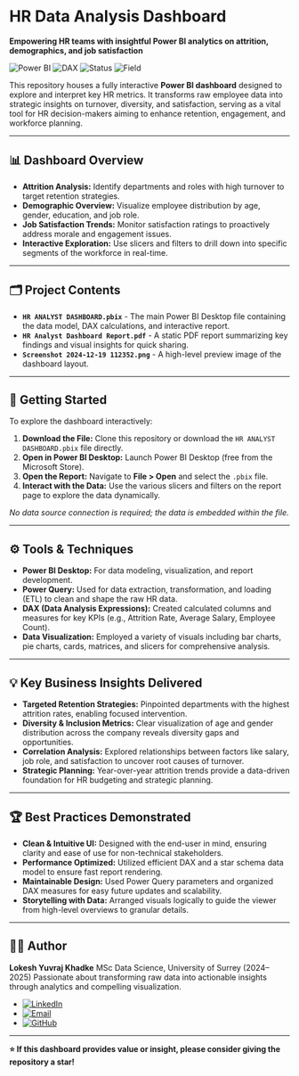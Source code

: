# HR Data Analysis Dashboard

**Empowering HR teams with insightful Power BI analytics on attrition, demographics, and job satisfaction**

![Power BI](https://img.shields.io/badge/Tool-Power%20BI-yellow) ![DAX](https://img.shields.io/badge/Language-DAX-orange) ![Status](https://img.shields.io/badge/Status-Complete-brightgreen) ![Field](https://img.shields.io/badge/Field-HR%20Analytics-lightgrey)

This repository houses a fully interactive **Power BI dashboard** designed to explore and interpret key HR metrics. It transforms raw employee data into strategic insights on turnover, diversity, and satisfaction, serving as a vital tool for HR decision-makers aiming to enhance retention, engagement, and workforce planning.

---

## 📊 Dashboard Overview

*   **Attrition Analysis:** Identify departments and roles with high turnover to target retention strategies.
*   **Demographic Overview:** Visualize employee distribution by age, gender, education, and job role.
*   **Job Satisfaction Trends:** Monitor satisfaction ratings to proactively address morale and engagement issues.
*   **Interactive Exploration:** Use slicers and filters to drill down into specific segments of the workforce in real-time.

---

## 🗂️ Project Contents

- **`HR ANALYST DASHBOARD.pbix`** - The main Power BI Desktop file containing the data model, DAX calculations, and interactive report.
- **`HR Analyst Dashboard Report.pdf`** - A static PDF report summarizing key findings and visual insights for quick sharing.
- **`Screenshot 2024-12-19 112352.png`** - A high-level preview image of the dashboard layout.

---

## 🚀 Getting Started

To explore the dashboard interactively:

1.  **Download the File:** Clone this repository or download the `HR ANALYST DASHBOARD.pbix` file directly.
2.  **Open in Power BI Desktop:** Launch Power BI Desktop (free from the Microsoft Store).
3.  **Open the Report:** Navigate to **File > Open** and select the `.pbix` file.
4.  **Interact with the Data:** Use the various slicers and filters on the report page to explore the data dynamically.

*No data source connection is required; the data is embedded within the file.*

---

## ⚙️ Tools & Techniques

- **Power BI Desktop:** For data modeling, visualization, and report development.
- **Power Query:** Used for data extraction, transformation, and loading (ETL) to clean and shape the raw HR data.
- **DAX (Data Analysis Expressions):** Created calculated columns and measures for key KPIs (e.g., Attrition Rate, Average Salary, Employee Count).
- **Data Visualization:** Employed a variety of visuals including bar charts, pie charts, cards, matrices, and slicers for comprehensive analysis.

---

## 💡 Key Business Insights Delivered

- **Targeted Retention Strategies:** Pinpointed departments with the highest attrition rates, enabling focused intervention.
- **Diversity & Inclusion Metrics:** Clear visualization of age and gender distribution across the company reveals diversity gaps and opportunities.
- **Correlation Analysis:** Explored relationships between factors like salary, job role, and satisfaction to uncover root causes of turnover.
- **Strategic Planning:** Year-over-year attrition trends provide a data-driven foundation for HR budgeting and strategic planning.

---

## 🏆 Best Practices Demonstrated

- **Clean & Intuitive UI:** Designed with the end-user in mind, ensuring clarity and ease of use for non-technical stakeholders.
- **Performance Optimized:** Utilized efficient DAX and a star schema data model to ensure fast report rendering.
- **Maintainable Design:** Used Power Query parameters and organized DAX measures for easy future updates and scalability.
- **Storytelling with Data:** Arranged visuals logically to guide the viewer from high-level overviews to granular details.

---

## 👨‍💻 Author

**Lokesh Yuvraj Khadke**
MSc Data Science, University of Surrey (2024–2025)
Passionate about transforming raw data into actionable insights through analytics and compelling visualization.

- [![LinkedIn](https://img.shields.io/badge/LinkedIn-Connect-blue?style=flat&logo=linkedin)](https://www.linkedin.com/in/lokeshkhadke)
- [![Email](https://img.shields.io/badge/Email-Contact%20Me-red?style=flat&logo=gmail)](mailto:lkhadke16@outlook.com)
- [![GitHub](https://img.shields.io/badge/GitHub-Follow-black?style=flat&logo=github)](https://github.com/Lokeshkhadke)

---

**⭐ If this dashboard provides value or insight, please consider giving the repository a star!**
